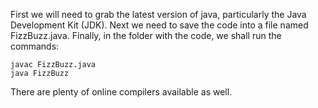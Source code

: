 First we will need to grab the latest version of java, particularly the Java
Development Kit (JDK). Next we need to save the code into a file named
FizzBuzz.java. Finally, in the folder with the code, we shall run the commands:

```console
javac FizzBuzz.java
java FizzBuzz
```

There are plenty of online compilers available as well.
